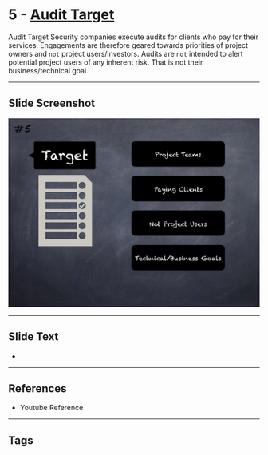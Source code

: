 
# 5 - [Audit Target](./Audit%20Target.md)

Audit Target Security companies execute audits for clients who pay for their services. Engagements are therefore geared towards priorities of project owners and `not` project users/investors. Audits are `not` intended to alert potential project users of any inherent risk. That is not their business/technical goal.




___
## Slide Screenshot
![005.png](../../images/6.%20Audit%20Techniques%20and%20Tools%20101/005.png)
___
## Slide Text
- 
___
## References
- Youtube Reference
___
## Tags
